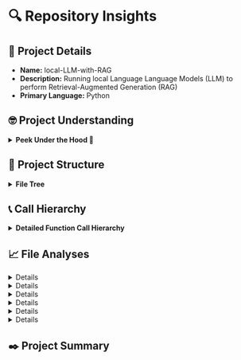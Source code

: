 # 🔍 Repository Insights

## 📃 Project Details 
- **Name:** local-LLM-with-RAG
- **Description:** Running local Language Language Models (LLM) to perform Retrieval-Augmented Generation (RAG)
- **Primary Language:** Python

## 🤓 Project Understanding 
<details>
  <summary><strong>Peek Under the Hood 👀</strong></summary>



### Main Components:
1. **Core Scripts:**
   - `app.py`: The main application script that handles the execution of the RAG system, including loading documents, generating embeddings, and querying.
   - `document_loader.py`: Responsible for loading and processing documents (e.g., PDFs) to be used in the RAG system.
   - `llm.py`: Likely contains functions or classes related to interacting with the local LLM.
   - `models.py`: Presumably defines the models used in the application, including LLMs and embedding models.



4. **Configuration and Dependency Management:**
   - `pyproject.toml`: Specifies project dependencies and configurations, likely for package management.
   - `pyrightconfig.json`: Configuration file for Pyright, a type checker for Python, ensuring type safety in the codebase.
   - `uv.lock`: A lock file generated by the UV package manager, ensuring consistent installations of dependencies.


### Tech Stack:
- **Python**: The primary programming language used for the application.
- **Ollama**: For running local LLMs.
- **Langchain**: A library for working with LLMs.
- **Chroma**: A vector database for managing embeddings.
- **Streamlit**: For creating the web UI.
- **PyPDF**: To handle PDF document processing.
- **UV**: A package installer for managing Python dependencies.


</details>

## 🌲 Project Structure 
<details>
  <summary><strong>File Tree</strong></summary>



</details>

## 📞 Call Hierarchy 
<details>
  <summary><strong>Detailed Function Call Hierarchy</strong></summary>


</details>

## 📈 File Analyses  

<details>


  ---
</details>

<details>


  ---
</details>

<details>


  ---
</details>

<details>

  ---
</details>

<details>


  ---
</details>

<details>

  ---
</details>


## ✒️ Project Summary 
